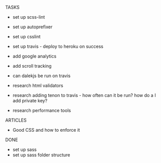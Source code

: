 TASKS
- set up scss-lint
- set up autoprefixer
- set up csslint

- set up travis - deploy to heroku on success
- add google analytics
- add scroll tracking

- can dalekjs be run on travis
- research html validators
- research adding tenon to travis - how often can it be run? how do a I add private key?
- research performance tools

ARTICLES
- Good CSS and how to enforce it


DONE
- set up sass
- set up sass folder structure